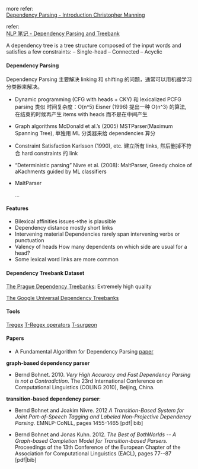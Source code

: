 more refer:<br>[Dependency Parsing - Introduction Christopher Manning](http://spark-public.s3.amazonaws.com/nlp/slides/Parsing-Dependency.pdf) 

refer:<br>[NLP 笔记 - Dependency Parsing and Treebank](http://www.shuang0420.com/2017/03/09/NLP%20%E7%AC%94%E8%AE%B0%20-%20Dependency%20Parsing%20and%20Treebank/)



A dependency tree is a tree structure composed of the input words and satisfies a few constraints:
– Single-head
– Connected
– Acyclic



#### Dependency Parsing

Dependency Parsing 主要解决 linking 和 shifting 的问题，通常可以用机器学习分类器来解决。

- Dynamic programming (CFG with heads + CKY)
  和 lexicalized PCFG parsing 类似
  时间复杂度：O(n^5)
  Eisner (1996) 提出一种 O(n^3) 的算法, 在结束的时候再产生 items with heads 而不是在中间产生

- Graph algorithms
  McDonald et al.’s (2005) MSTParser(Maximum Spanning Tree), 单独用 ML 分类器来给 dependencies 算分

- Constraint Satisfaction
  Karlsson (1990), etc. 建立所有 links, 然后删掉不符合 hard constraints 的 link

- “Deterministic parsing”
  Nivre et al. (2008): MaltParser, Greedy choice of aKachments guided by ML classifiers

- MaltParser

  ...



#### Features

- Bilexical affinities
  issues→the is plausible
- Dependency distance
  mostly short links
- Intervening material
  Dependencies rarely span intervening verbs or punctuation
- Valency of heads
  How many dependents on which side are usual for a head?
- Some lexical word links are more common



#### Dependency Treebank Dataset

[The Prague Dependency Treebanks](https://ufal.mff.cuni.cz/pdt2.0/): Extremely high quality

[The Google Universal Dependency Treebanks](http://universaldependencies.org/)

#### Tools

[Tregex](http://nlp.stanford.edu/software/tregex-faq.shtml)
[T-Regex operators](http://nlp.stanford.edu/manning/courses/ling289/Tregex.html)
[T-surgeon](http://nlp.stanford.edu/nlp/javadoc/javanlp/edu/stanford/nlp/trees/tregex/tsurgeon/Tsurgeon.html)



#### Papers

+ A Fundamental Algorithm for Dependency Parsing [paper](http://www.covingtoninnovations.com/mc/dgpacmcorr.pdf) 

**graph-based dependency parser**

- Bernd Bohnet. 2010. *Very High Accuracy and Fast Dependency Parsing is not a Contradiction*. The 23rd International Conference on Computational Linguistics (COLING 2010), Beijing, China. 

**transition-based dependency parser**:

- Bernd Bohnet and Joakim Nivre. 2012 *A Transition-Based System for Joint Part-of-Speech Tagging and Labeled Non-Projective Dependency Parsing.* EMNLP-CoNLL, pages 1455-1465 [pdf| bib]

- Bernd Bohnet and Jonas Kuhn. 2012. *The Best of BothWorlds -- A Graph-based Completion Model for Transition-based Parsers.* Proceedings of the 13th Conference of the European Chapter of the Association for Computational Linguistics (EACL), pages 77--87 [pdf|bib]





